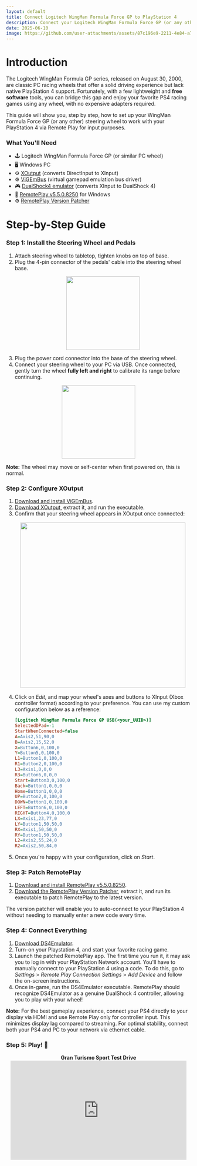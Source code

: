 ```yaml
---
layout: default
title: Connect Logitech WingMan Formula Force GP to PlayStation 4
description: Connect your Logitech WingMan Formula Force GP (or any other) steering wheel to your PlayStation 4.
date: 2025-06-10
image: https://github.com/user-attachments/assets/87c196e9-2211-4e84-a7c0-a10c570b6eef
---
```


# Introduction

The Logitech WingMan Formula GP series, released on August 30, 2000, are classic PC racing wheels that offer a solid driving experience but lack native PlayStation 4 support. Fortunately, with a few lightweight and **free software** tools, you can bridge this gap and enjoy your favorite PS4 racing games using any wheel, with no expensive adapters required.

This guide will show you, step by step, how to set up your WingMan Formula Force GP (or any other) steering wheel to work with your PlayStation 4 via Remote Play for input purposes.

### What You'll Need

 - 🕹️ Logitech WingMan Formula Force GP (or similar PC wheel)
 - 🖥️ Windows PC
 - ⚙️ [XOutput](https://github.com/csutorasa/XOutput/releases) (converts DirectInput to XInput)
 - ⚙️ [ViGEmBus](https://github.com/nefarius/ViGEmBus/releases) (virtual gamepad emulation bus driver)
 - 🎮 [DualShock4 emulator](https://github.com/r57zone/DualShock4-emulator/releases) (converts XInput to DualShock 4)
 - 📡 [RemotePlay v5.5.0.8250](https://remoteplay.dl.playstation.net/remoteplay/lang/en/index.html) for Windows
 - ⚙️ [RemotePlay Version Patcher](https://github.com/xeropresence/remoteplay-version-patcher/releases)

# Step-by-Step Guide

<div class="step">
    <h3>Step 1: Install the Steering Wheel and Pedals</h3>
</div>

1. Attach steering wheel to tabletop, tighten knobs on top of base.
2. Plug the 4-pin connector of the pedals' cable into the steering wheel base.
    <p align="center">
    <img src="https://github.com/user-attachments/assets/f9e90f7a-c585-4478-bd52-039212b135ff" width="200">
    </p>
3. Plug the power cord connector into the base of the steering wheel.
4. Connect your steering wheel to your PC via USB. Once connected, gently turn the wheel **fully left and right** to calibrate its range before continuing.

<p align="center">
  <img src="https://github.com/user-attachments/assets/29a7dabb-cd21-4c94-84cd-c9e19f98eddf" width="200">
</p>

**Note:** The wheel may move or self-center when first powered on, this is normal. 

<div class="step">
    <h3>Step 2: Configure XOutput</h3>
</div>

1. [Download and install ViGEmBus](https://github.com/nefarius/ViGEmBus/releases).
2. [Download XOutput](https://github.com/csutorasa/XOutput/releases), extract it, and run the executable.
3. Confirm that your steering wheel appears in XOutput once connected:
    <p align="center" style="margin: 1rem 0;">
        <img src="https://github.com/user-attachments/assets/266e999f-0dd9-47b8-8617-624b4c483efb" width="450">
    </p>
4. Click on _Edit_, and map your wheel's axes and buttons to XInput (Xbox controller format) according to your preference. You can use my custom configuration below as a reference:
    ```ini
    [Logitech WingMan Formula Force GP USB(<your_UUID>)]
    SelectedDPad=-1
    StartWhenConnected=false
    A=Axis2,51,90,0
    B=Axis2,15,52,0
    X=Button6,0,100,0
    Y=Button5,0,100,0
    L1=Button1,0,100,0
    R1=Button2,0,100,0
    L3=Axis1,0,0,0
    R3=Button6,0,0,0
    Start=Button3,0,100,0
    Back=Button1,0,0,0
    Home=Button1,0,0,0
    UP=Button2,0,100,0
    DOWN=Button1,0,100,0
    LEFT=Button6,0,100,0
    RIGHT=Button4,0,100,0
    LX=Axis1,23,77,0
    LY=Button1,50,50,0
    RX=Axis1,50,50,0
    RY=Button1,50,50,0
    L2=Axis2,55,24,0
    R2=Axis2,50,84,0
    ```
5. Once you're happy with your configuration, click on _Start_.

<div class="step">
    <h3>Step 3: Patch RemotePlay</h3>
</div>

1. [Download and install RemotePlay v5.5.0.8250](https://remoteplay.dl.playstation.net/remoteplay/lang/en/index.html).
2. [Download the RemotePlay Version Patcher](https://github.com/xeropresence/remoteplay-version-patcher/releases), extract it, and run its executable to patch RemotePlay to the latest version.

The version patcher will enable you to auto-connect to your PlayStation 4 without needing to manually enter a new code every time.

<div class="step">
    <h3>Step 4: Connect Everything</h3>
</div>

1. [Download DS4Emulator](https://github.com/r57zone/DualShock4-emulator/releases).
2. Turn-on your Playstation 4, and start your favorite racing game.
3. Launch the patched RemotePlay app. The first time you run it, it may ask you to log in with your PlayStation Network account. You'll have to manually connect to your PlayStation 4 using a code. To do this, go to _Settings_ > _Remote Play Connection Settings_ > _Add Device_ and follow the on-screen instructions.
4. Once in-game, run the DS4Emulator executable. RemotePlay should recognize DS4Emulator as a genuine DualShock 4 controller, allowing you to play with your wheel!

**Note:** For the best gameplay experience, connect your PS4 directly to your display via HDMI and use Remote Play only for controller input. This minimizes display lag compared to streaming. For optimal stability, connect both your PS4 and PC to your network via ethernet cable.

<div class="step">
    <h3>Step 5: Play! 🏁</h3>
</div>

<p align="center">
    <strong>Gran Turismo Sport Test Drive</strong><br>
    <iframe width="480" height="270" src="https://github.com/user-attachments/assets/a00f45bd-9882-45d7-8038-712bad51fbfa" frameborder="0" allowfullscreen></iframe>
</p>
